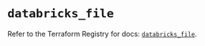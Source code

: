 # `databricks_file`

Refer to the Terraform Registry for docs: [`databricks_file`](https://registry.terraform.io/providers/databricks/databricks/1.94.0/docs/resources/file).
